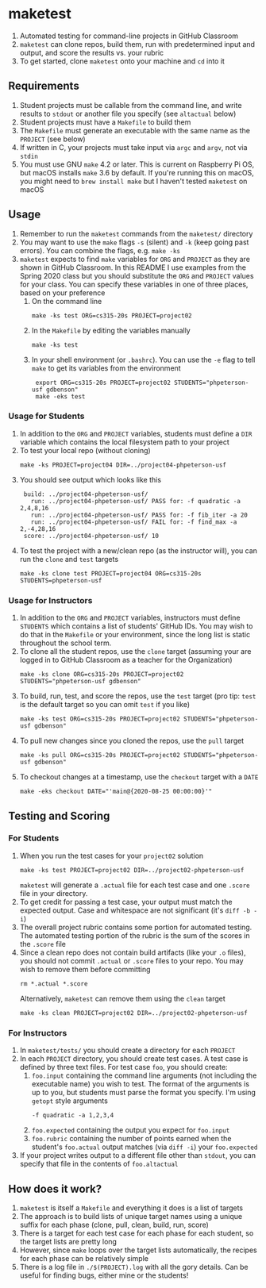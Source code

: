 # maketest
1. Automated testing for command-line projects in GitHub Classroom
1. `maketest` can clone repos, build them, run with predetermined input and output, 
and score the results vs. your rubric
1. To get started, clone `maketest` onto your machine and `cd` into it

## Requirements
1. Student projects must be callable from the command line, and write results to `stdout` or
another file you specify (see `altactual` below)
1. Student projects must have a `Makefile` to build them
1. The `Makefile` must generate an executable with the same name as the `PROJECT` (see below)
1. If written in C, your projects must take input via `argc` and `argv`, not via `stdin`
1. You must use GNU `make` 4.2 or later. This is current on Raspberry Pi OS, but macOS installs 
`make` 3.6 by default. If you're running this on macOS, you might need to `brew install make` 
but I haven't tested `maketest` on macOS

## Usage 

1. Remember to run the `maketest` commands from the `maketest/` directory
1. You may want to use the `make` flags `-s` (silent) and `-k` (keep going past errors). You can
combine the flags, e.g. `make -ks`
1. `maketest` expects to find `make` variables for `ORG` and `PROJECT` as they are 
shown in GitHub Classroom. In this README I use examples from the Spring 2020 class but you should
substitute the `ORG` and `PROJECT` values for your class. You can specify these variables in one
of three places, based on your preference
    1. On the command line
        <pre><code>make -ks test ORG=cs315-20s PROJECT=project02</code></pre>
    1. In the `Makefile` by editing the variables manually
        <pre><code>make -ks test</code></pre>
    1. In your shell environment (or `.bashrc`). You can use the `-e` flag to tell `make` to get its variables
    from the environment
        <pre><code> export ORG=cs315-20s PROJECT=project02 STUDENTS="phpeterson-usf gdbenson"
        make -eks test</code></pre>

### Usage for Students
1. In addition to the `ORG` and `PROJECT` variables, students must define a `DIR` variable
which contains the local filesystem path to your project
1. To test your local repo (without cloning)
    <pre><code>make -ks PROJECT=project04 DIR=../project04-phpeterson-usf</code></pre>
1. You should see output which looks like this
    <pre><code> build: ../project04-phpeterson-usf/
      run: ../project04-phpeterson-usf/ PASS for: -f quadratic -a 2,4,8,16
      run: ../project04-phpeterson-usf/ PASS for: -f fib_iter -a 20
      run: ../project04-phpeterson-usf/ FAIL for: -f find_max -a 2,-4,28,16
    score: ../project04-phpeterson-usf/ 10</code></pre>
1. To test the project with a new/clean repo (as the instructor will), you can run the `clone` 
and `test` targets
    <pre><code>make -ks clone test PROJECT=project04 ORG=cs315-20s STUDENTS=phpeterson-usf</code></pre>

### Usage for Instructors
1. In addition to the `ORG` and `PROJECT` variables, instructors must define `STUDENTS` which 
contains a list of students' GitHub IDs. You may wish to do that in the `Makefile` or your 
environment, since the long list is static throughout the school term.
1. To clone all the student repos, use the `clone` target (assuming your are logged in to 
GitHub Classroom as a teacher for the Organization)
    <pre><code>make -ks clone ORG=cs315-20s PROJECT=project02 STUDENTS="phpeterson-usf gdbenson"</code></pre> 
1. To build, run, test, and score the repos, use the `test` target (pro tip: `test` is
    the default target so you can omit `test` if you like)
    <pre><code>make -ks test ORG=cs315-20s PROJECT=project02 STUDENTS="phpeterson-usf gdbenson"</code></pre>
1. To pull new changes since you cloned the repos, use the `pull` target
    <pre><code>make -ks pull ORG=cs315-20s PROJECT=project02 STUDENTS="phpeterson-usf gdbenson"</code></pre>
1. To checkout changes at a timestamp, use the `checkout` target with a `DATE`
    <pre><code>make -eks checkout DATE="'main@{2020-08-25 00:00:00}'"</code></pre>

## Testing and Scoring

### For Students
1. When you run the test cases for your `project02` solution
    <pre><code>make -ks test PROJECT=project02 DIR=../project02-phpeterson-usf</code></pre>
    `maketest` will generate a `.actual` file for each test case and one `.score` file in your 
directory. 
1. To get credit for passing a test case, your output must match the expected output. Case and
whitespace are not significant (it's `diff -b -i`)
1. The overall project rubric contains some portion for automated testing. The
automated testing portion of the rubric is the sum of the scores in the `.score` file
1. Since a clean repo does not contain build artifacts (like your `.o` files), 
you should not commit `.actual` or `.score` files to your repo. You may wish to 
remove them before committing
    <pre><code>rm *.actual *.score</code></pre> 
    Alternatively, `maketest` can remove them using the `clean` target
    <pre><code>make -ks clean PROJECT=project02 DIR=../project02-phpeterson-usf</code></pre>

### For Instructors
1. In `maketest/tests/` you should create a directory for each `PROJECT`
1. In each `PROJECT` directory, you should create test cases. A test case is
defined by three text files. For test case `foo`, you should create:
    1. `foo.input` containing the command line arguments (not including the 
    executable name) you wish to test. The format of the arguments is up to you,
    but students must parse the format you specify. I'm using `getopt` style arguments
        <pre><code>-f quadratic -a 1,2,3,4</code></pre> 
    1. `foo.expected` containing the output you expect for `foo.input`
    1. `foo.rubric` containing the number of points earned when the student's
    `foo.actual` output matches (via `diff -i`) your `foo.expected`
1. If your project writes output to a different file other than `stdout`, you can
specify that file in the contents of `foo.altactual`

## How does it work?
1. `maketest` is itself a `Makefile` and everything it does is a list of targets
1. The approach is to build lists of unique target names using a unique suffix for
each phase (clone, pull, clean, build, run, score)
1. There is a target for each test case for each phase for each student, so the target lists
are pretty long
1. However, since `make` loops over the target lists automatically, the recipes for each phase
can be relatively simple
1. There is a log file in `./$(PROJECT).log` with all the gory details. Can be useful for 
finding bugs, either mine or the students!
